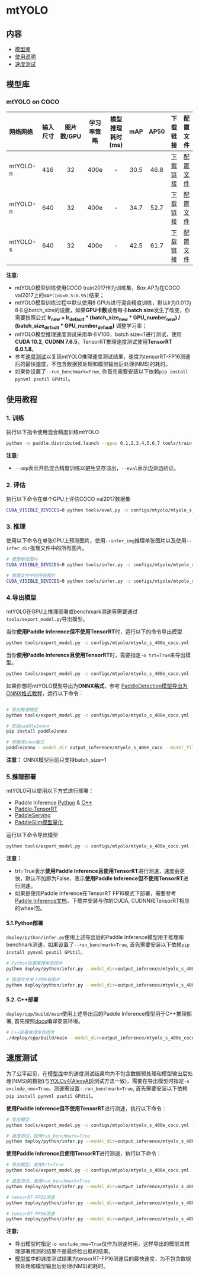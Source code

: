 # mtYOLO

## 内容
- [模型库](#模型库)
- [使用说明](#使用说明)
- [速度测试](#速度测试)

## 模型库
### mtYOLO on COCO

| 网络网络        | 输入尺寸   | 图片数/GPU | 学习率策略 | 模型推理耗时(ms) |   mAP  |   AP50  |   下载链接       | 配置文件 |
| :------------- | :------- | :-------: | :------: | :---------: | :-----: |:-----: | :-------------: | :-----: |
| mtYOLO-n       |  416     |    32      |   400e    |     -    |  30.5  | 46.8 | [下载链接](https://paddledet.bj.bcebos.com/models/mtyolo_n_400e_416_coco.pdparams) | [配置文件](./mtyolo_n_400e_416_coco.yml) |
| mtYOLO-n       |  640     |    32      |   400e    |     -    |  34.7  | 52.7 | [下载链接](https://paddledet.bj.bcebos.com/models/mtyolo_n_400e_coco.pdparams) | [配置文件](./mtyolo_n_400e_coco.yml) |
| mtYOLO-s       |  640     |    32      |   400e    |     -    |  42.5  | 61.7 | [下载链接](https://paddledet.bj.bcebos.com/models/mtyolo_s_400e_coco.pdparams) | [配置文件](./mtyolo_s_400e_coco.yml) |

**注意:**
  - mtYOLO模型训练使用COCO train2017作为训练集，Box AP为在COCO val2017上的`mAP(IoU=0.5:0.95)`结果；
  - mtYOLO模型训练过程中默认使用8 GPUs进行混合精度训练，默认lr为0.01为8卡总batch_size的设置，如果**GPU卡数**或者每卡**batch size**发生了改变，你需要按照公式 **lr<sub>new</sub> = lr<sub>default</sub> * (batch_size<sub>new</sub> * GPU_number<sub>new</sub>) / (batch_size<sub>default</sub> * GPU_number<sub>default</sub>)** 调整学习率；
  - mtYOLO模型推理速度测试采用单卡V100，batch size=1进行测试，使用**CUDA 10.2**, **CUDNN 7.6.5**，TensorRT推理速度测试使用**TensorRT 6.0.1.8**。
  - 参考[速度测试](#速度测试)以复现mtYOLO推理速度测试结果，速度为tensorRT-FP16测速后的最快速度，不包含数据预处理和模型输出后处理(NMS)的耗时。
  - 如果你设置了`--run_benchmark=True`, 你首先需要安装以下依赖`pip install pynvml psutil GPUtil`。


## 使用教程

### 1. 训练
执行以下指令使用混合精度训练mtYOLO
```bash
python -m paddle.distributed.launch --gpus 0,1,2,3,4,5,6,7 tools/train.py -c configs/mtyolo/mtyolo_s_400e_coco.yml --amp --eval
```
**注意:**
- `--amp`表示开启混合精度训练以避免显存溢出，`--eval`表示边训边验证。

### 2. 评估
执行以下命令在单个GPU上评估COCO val2017数据集
```bash
CUDA_VISIBLE_DEVICES=0 python tools/eval.py -c configs/mtyolo/mtyolo_s_400e_coco.yml -o weights=https://paddledet.bj.bcebos.com/models/mtyolo_s_400e_coco.pdparams
```

### 3. 推理
使用以下命令在单张GPU上预测图片，使用`--infer_img`推理单张图片以及使用`--infer_dir`推理文件中的所有图片。
```bash
# 推理单张图片
CUDA_VISIBLE_DEVICES=0 python tools/infer.py -c configs/mtyolo/mtyolo_s_400e_coco.yml -o weights=https://paddledet.bj.bcebos.com/models/mtyolo_s_400e_coco.pdparams --infer_img=demo/000000014439_640x640.jpg

# 推理文件中的所有图片
CUDA_VISIBLE_DEVICES=0 python tools/infer.py -c configs/mtyolo/mtyolo_s_400e_coco.yml -o weights=https://paddledet.bj.bcebos.com/models/mtyolo_s_400e_coco.pdparams --infer_dir=demo
```

### 4.导出模型
mtYOLO在GPU上推理部署或benchmark测速等需要通过`tools/export_model.py`导出模型。

当你**使用Paddle Inference但不使用TensorRT**时，运行以下的命令导出模型

```bash
python tools/export_model.py -c configs/mtyolo/mtyolo_s_400e_coco.yml -o weights=https://paddledet.bj.bcebos.com/models/mtyolo_s_400e_coco.pdparams
```

当你**使用Paddle Inference且使用TensorRT**时，需要指定`-o trt=True`来导出模型。

```bash
python tools/export_model.py -c configs/mtyolo/mtyolo_s_400e_coco.yml -o weights=https://paddledet.bj.bcebos.com/models/mtyolo_s_400e_coco.pdparams trt=True
```

如果你想将mtYOLO模型导出为**ONNX格式**，参考
[PaddleDetection模型导出为ONNX格式教程](../../deploy/EXPORT_ONNX_MODEL.md)，运行以下命令：

```bash

# 导出推理模型
python tools/export_model.py -c configs/mtyolo/mtyolo_s_400e_coco.yml --output_dir=output_inference -o weights=https://paddledet.bj.bcebos.com/models/mtyolo_s_400e_coco.pdparams

# 安装paddle2onnx
pip install paddle2onnx

# 转换成onnx格式
paddle2onnx --model_dir output_inference/mtyolo_s_400e_coco --model_filename model.pdmodel --params_filename model.pdiparams --opset_version 11 --save_file mtyolo_s_400e_coco.onnx
```

**注意：** ONNX模型目前只支持batch_size=1


### 5.推理部署
mtYOLO可以使用以下方式进行部署：
  - Paddle Inference [Python](../../deploy/python) & [C++](../../deploy/cpp)
  - [Paddle-TensorRT](../../deploy/TENSOR_RT.md)
  - [PaddleServing](https://github.com/PaddlePaddle/Serving)
  - [PaddleSlim模型量化](../slim)

运行以下命令导出模型

```bash
python tools/export_model.py -c configs/mtyolo/mtyolo_s_400e_coco.yml -o weights=https://paddledet.bj.bcebos.com/models/mtyolo_s_400e_coco.pdparams trt=True
```

**注意：**
- trt=True表示**使用Paddle Inference且使用TensorRT**进行测速，速度会更快，默认不加即为False，表示**使用Paddle Inference但不使用TensorRT**进行测速。
- 如果是使用Paddle Inference在TensorRT FP16模式下部署，需要参考[Paddle Inference文档](https://www.paddlepaddle.org.cn/inference/master/user_guides/download_lib.html#python)，下载并安装与你的CUDA, CUDNN和TensorRT相应的wheel包。

#### 5.1.Python部署
`deploy/python/infer.py`使用上述导出后的Paddle Inference模型用于推理和benchnark测速，如果设置了`--run_benchmark=True`, 首先需要安装以下依赖`pip install pynvml psutil GPUtil`。

```bash
# Python部署推理单张图片
python deploy/python/infer.py --model_dir=output_inference/mtyolo_s_400e_coco --image_file=demo/000000014439_640x640.jpg --device=gpu

# 推理文件夹下的所有图片
python deploy/python/infer.py --model_dir=output_inference/mtyolo_s_400e_coco --image_dir=demo/ --device=gpu
```

#### 5.2. C++部署
`deploy/cpp/build/main`使用上述导出后的Paddle Inference模型用于C++推理部署, 首先按照[docs](../../deploy/cpp/docs)编译安装环境。
```bash
# C++部署推理单张图片
./deploy/cpp/build/main --model_dir=output_inference/mtyolo_s_400e_coco/ --image_file=demo/000000014439_640x640.jpg --run_mode=paddle --device=GPU --threshold=0.5 --output_dir=cpp_infer_output/mtyolo_s_400e_coco
```


## 速度测试

为了公平起见，在[模型库](#模型库)中的速度测试结果均为不包含数据预处理和模型输出后处理(NMS)的数据(与[YOLOv4(AlexyAB)](https://github.com/AlexeyAB/darknet)测试方法一致)，需要在导出模型时指定`-o exclude_nms=True`。测速需设置`--run_benchmark=True`, 首先需要安装以下依赖`pip install pynvml psutil GPUtil`。

**使用Paddle Inference但不使用TensorRT**进行测速，执行以下命令：

```bash
# 导出模型
python tools/export_model.py -c configs/mtyolo/mtyolo_s_400e_coco.yml -o weights=https://paddledet.bj.bcebos.com/models/mtyolo_s_400e_coco.pdparams exclude_nms=True

# 速度测试，使用run_benchmark=True
python deploy/python/infer.py --model_dir=output_inference/mtyolo_s_400e_coco --image_file=demo/000000014439_640x640.jpg --run_mode=paddle --device=gpu --run_benchmark=True
```

**使用Paddle Inference且使用TensorRT**进行测速，执行以下命令：

```bash
# 导出模型，使用trt=True
python tools/export_model.py -c configs/mtyolo/mtyolo_s_400e_coco.yml -o weights=https://paddledet.bj.bcebos.com/models/mtyolo_s_400e_coco.pdparams exclude_nms=True trt=True

# 速度测试，使用run_benchmark=True
python deploy/python/infer.py --model_dir=output_inference/mtyolo_s_400e_coco --image_file=demo/000000014439_640x640.jpg --device=gpu --run_benchmark=True

# tensorRT-FP32测速
python deploy/python/infer.py --model_dir=output_inference/mtyolo_s_400e_coco --image_file=demo/000000014439_640x640.jpg --device=gpu --run_benchmark=True --run_mode=trt_fp32

# tensorRT-FP16测速
python deploy/python/infer.py --model_dir=output_inference/mtyolo_s_400e_coco --image_file=demo/000000014439_640x640.jpg --device=gpu --run_benchmark=True  --run_mode=trt_fp16
```
**注意:**
- 导出模型时指定`-o exclude_nms=True`仅作为测速时用，这样导出的模型其推理部署预测的结果不是最终检出框的结果。
- [模型库](#模型库)中的速度测试结果为tensorRT-FP16测速后的最快速度，为不包含数据预处理和模型输出后处理(NMS)的耗时。
